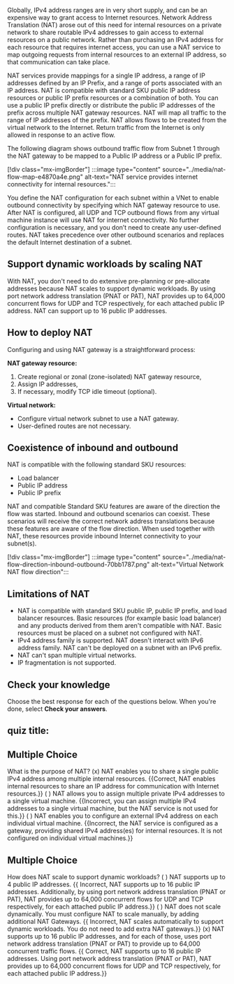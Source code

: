 Globally, IPv4 address ranges are in very short supply, and can be an expensive way to grant access to Internet resources. Network Address Translation (NAT) arose out of this need for internal resources on a private network to share routable IPv4 addresses to gain access to external resources on a public network. Rather than purchasing an IPv4 address for each resource that requires internet access, you can use a NAT service to map outgoing requests from internal resources to an external IP address, so that communication can take place.

NAT services provide mappings for a single IP address, a range of IP addresses defined by an IP Prefix, and a range of ports associated with an IP address. NAT is compatible with standard SKU public IP address resources or public IP prefix resources or a combination of both. You can use a public IP prefix directly or distribute the public IP addresses of the prefix across multiple NAT gateway resources. NAT will map all traffic to the range of IP addresses of the prefix. NAT allows flows to be created from the virtual network to the Internet. Return traffic from the Internet is only allowed in response to an active flow.

The following diagram shows outbound traffic flow from Subnet 1 through the NAT gateway to be mapped to a Public IP address or a Public IP prefix.

\[!div class="mx-imgBorder"\] :::image type="content" source="../media/nat-flow-map-e4870a4e.png" alt-text="NAT service provides internet connectivity for internal resources.":::


You define the NAT configuration for each subnet within a VNet to enable outbound connectivity by specifying which NAT gateway resource to use. After NAT is configured, all UDP and TCP outbound flows from any virtual machine instance will use NAT for internet connectivity. No further configuration is necessary, and you don’t need to create any user-defined routes. NAT takes precedence over other outbound scenarios and replaces the default Internet destination of a subnet.

## Support dynamic workloads by scaling NAT

With NAT, you don't need to do extensive pre-planning or pre-allocate addresses because NAT scales to support dynamic workloads. By using port network address translation (PNAT or PAT), NAT provides up to 64,000 concurrent flows for UDP and TCP respectively, for each attached public IP address. NAT can support up to 16 public IP addresses.

## How to deploy NAT

Configuring and using NAT gateway is a straightforward process:

**NAT gateway resource:**

1.  Create regional or zonal (zone-isolated) NAT gateway resource,
2.  Assign IP addresses,
3.  If necessary, modify TCP idle timeout (optional).

**Virtual network:**

 -  Configure virtual network subnet to use a NAT gateway.
 -  User-defined routes are not necessary.

## Coexistence of inbound and outbound

NAT is compatible with the following standard SKU resources:

 -  Load balancer
 -  Public IP address
 -  Public IP prefix

NAT and compatible Standard SKU features are aware of the direction the flow was started. Inbound and outbound scenarios can coexist. These scenarios will receive the correct network address translations because these features are aware of the flow direction. When used together with NAT, these resources provide inbound Internet connectivity to your subnet(s).

\[!div class="mx-imgBorder"\] :::image type="content" source="../media/nat-flow-direction-inbound-outbound-70bb1787.png" alt-text="Virtual Network NAT flow direction":::


## Limitations of NAT

 -  NAT is compatible with standard SKU public IP, public IP prefix, and load balancer resources. Basic resources (for example basic load balancer) and any products derived from them aren't compatible with NAT. Basic resources must be placed on a subnet not configured with NAT.
 -  IPv4 address family is supported. NAT doesn't interact with IPv6 address family. NAT can't be deployed on a subnet with an IPv6 prefix.
 -  NAT can't span multiple virtual networks.
 -  IP fragmentation is not supported.

## Check your knowledge

Choose the best response for each of the questions below. When you're done, select **Check your answers**.

## quiz title:

## Multiple Choice

What is the purpose of NAT? 
(x) NAT enables you to share a single public IPv4 address among multiple internal resources. \{\{Correct, NAT enables internal resources to share an IP address for communication with Internet resources.\}\} 
( ) NAT allows you to assign multiple private IPv4 addresses to a single virtual machine. \{\{Incorrect, you can assign multiple IPv4 addresses to a single virtual machine, but the NAT service is not used for this.\}\} 
( ) NAT enables you to configure an external IPv4 address on each individual virtual machine. \{\{Incorrect, the NAT service is configured as a gateway, providing shared IPv4 address(es) for internal resources. It is not configured on individual virtual machines.\}\}

## Multiple Choice

How does NAT scale to support dynamic workloads? 
( ) NAT supports up to 4 public IP addresses. \{\{ Incorrect, NAT supports up to 16 public IP addresses. Additionally, by using port network address translation (PNAT or PAT), NAT provides up to 64,000 concurrent flows for UDP and TCP respectively, for each attached public IP address.\}\} 
( ) NAT does not scale dynamically. You must configure NAT to scale manually, by adding additional NAT Gateways. \{\{ Incorrect, NAT scales automatically to support dynamic workloads. You do not need to add extra NAT gateways.\}\}
(x) NAT supports up to 16 public IP addresses, and for each of those, uses port network address translation (PNAT or PAT) to provide up to 64,000 concurrent traffic flows. \{\{ Correct, NAT supports up to 16 public IP addresses. Using port network address translation (PNAT or PAT), NAT provides up to 64,000 concurrent flows for UDP and TCP respectively, for each attached public IP address.\}\} 
